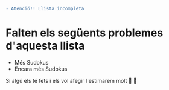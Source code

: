 ```diff
- Atenció!! Llista incompleta
```
# Falten els següents problemes d'aquesta llista
- Més Sudokus
- Encara més Sudokus

Si algú els té fets i els vol afegir l'estimarem molt :purple_heart: :yellow_heart:

